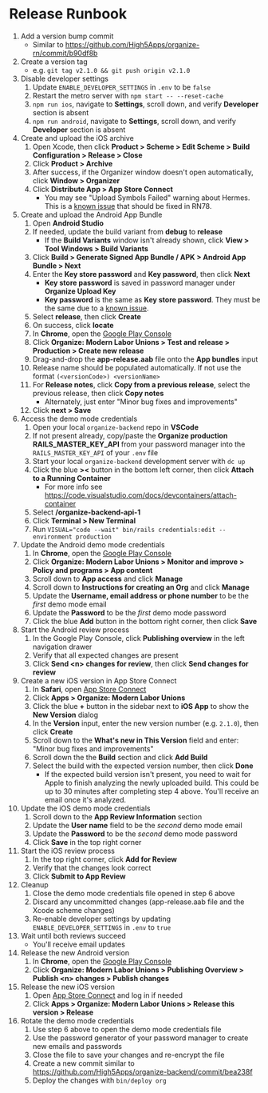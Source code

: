 # Release Runbook

1. Add a version bump commit
    - Similar to https://github.com/High5Apps/organize-rn/commit/b90df8b
2. Create a version tag
    - e.g. `git tag v2.1.0 && git push origin v2.1.0`
3. Disable developer settings
    1. Update `ENABLE_DEVELOPER_SETTINGS` in `.env` to be `false`
    2. Restart the metro server with `npm start -- --reset-cache`
    3. `npm run ios`, navigate to **Settings**, scroll down, and verify **Developer** section is absent
    4. `npm run android`, navigate to **Settings**, scroll down, and verify **Developer** section is absent
4. Create and upload the iOS archive
    1. Open Xcode, then click **Product > Scheme > Edit Scheme > Build Configuration > Release > Close**
    2. Click **Product > Archive**
    3. After success, if the Organizer window doesn't open automatically, click **Window > Organizer**
    4. Click **Distribute App > App Store Connect**
        - You may see "Upload Symbols Failed" warning about Hermes. This is a [known issue](https://github.com/facebook/react-native/commit/f529fe48768b8a1ee4d74a4964a294c485da83b9) that should be fixed in RN78.
5. Create and upload the Android App Bundle
    1. Open **Android Studio**
    1. If needed, update the build variant from **debug** to **release**
        - If the **Build Variants** window isn't already shown, click **View > Tool Windows > Build Variants** 
    2. Click **Build > Generate Signed App Bundle / APK > Android App Bundle > Next**
    3. Enter the **Key store password** and **Key password**, then click **Next**
        - **Key store password** is saved in password manager under **Organize Upload Key**
        - **Key password** is the same as **Key store password**. They must be the same due to a [known issue](https://developer.android.com/studio/known-issues#ki-key-keystore-warning).
    4. Select **release**, then click **Create**
    5. On success, click **locate**
    6. In **Chrome**, open the [Google Play Console](https://play.google.com/console/developers/?pli=1)
    7. Click **Organize: Modern Labor Unions > Test and release > Production > Create new release**
    8. Drag-and-drop the **app-release.aab** file onto the **App bundles** input
    9. Release name should be populated automatically. If not use the format `(<versionCode>) <versionName>`
    10. For **Release notes**, click **Copy from a previous release**, select the previous release, then click **Copy notes**
        - Alternately, just enter "Minor bug fixes and improvements"
    11. Click **next > Save**
6. Access the demo mode credentials
    1. Open your local `organize-backend` repo in **VSCode**
    2. If not present already, copy/paste the **Organize production RAILS_MASTER_KEY_API** from your password manager into the `RAILS_MASTER_KEY_API` of your `.env` file
    3. Start your local `organize-backend` development server with `dc up`
    4. Click the blue **><** button in the bottom left corner, then click **Attach to a Running Container**
        - For more info see <https://code.visualstudio.com/docs/devcontainers/attach-container>
    5. Select **/organize-backend-api-1**
    6. Click **Terminal > New Terminal**
    7. Run `VISUAL="code --wait" bin/rails credentials:edit --environment production`
7. Update the Android demo mode credentials
    1. In **Chrome**, open the [Google Play Console](https://play.google.com/console/developers/?pli=1)
    2. Click **Organize: Modern Labor Unions > Monitor and improve > Policy and programs > App content**
    3. Scroll down to **App access** and click **Manage**
    4. Scroll down to **Instructions for creating an Org** and click **Manage**
    5. Update the **Username, email address or phone number** to be the *first* demo mode email
    6. Update the **Password** to be the *first* demo mode password
    7. Click the blue **Add** button in the bottom right corner, then click **Save**
8. Start the Android review process
    1. In the Google Play Console, click **Publishing overview** in the left navigation drawer
    2. Verify that all expected changes are present
    3. Click **Send \<n\> changes for review**, then click **Send changes for review**
9. Create a new iOS version in App Store Connect
    1. In **Safari**, open [App Store Connect](https://appstoreconnect.apple.com)
    2. Click **Apps > Organize: Modern Labor Unions**
    3. Click the blue **+** button in the sidebar next to **iOS App** to show the  **New Version** dialog
    4. In the **Version** input, enter the new version number (e.g. `2.1.0`), then click **Create**
    5. Scroll down to the **What's new in This Version** field and enter: "Minor bug fixes and improvements"
    6. Scroll down the the **Build** section and click **Add Build**
    7. Select the build with the expected version number, then click **Done**
        - If the expected build version isn't present, you need to wait for Apple to
      finish analyzing the newly uploaded build. This could be up to 30 minutes after completing step 4 above. You'll receive an email once it's analyzed.
10. Update the iOS demo mode credentials
    1. Scroll down to the **App Review Information** section
    2. Update the **User name** field to be the *second* demo mode email
    3. Update the **Password** to be the *second* demo mode password
    4. Click **Save** in the top right corner
11. Start the iOS review process
    1. In the top right corner, click **Add for Review**
    2. Verify that the changes look correct
    3. Click **Submit to App Review**
12. Cleanup
    1. Close the demo mode credentials file opened in step 6 above
    2. Discard any uncommitted changes (app-release.aab file and the Xcode scheme changes)
    3. Re-enable developer settings by updating `ENABLE_DEVELOPER_SETTINGS` in `.env` to `true`
13. Wait until both reviews succeed
    - You'll receive email updates
14. Release the new Android version
    1. In **Chrome**, open the [Google Play Console](https://play.google.com/console/developers/?pli=1)
    2. Click **Organize: Modern Labor Unions > Publishing Overview > Publish \<n\> changes > Publish changes**
15. Release the new iOS version
    1. Open [App Store Connect](https://appstoreconnect.apple.com/) and log in if needed
    2. Click **Apps > Organize: Modern Labor Unions > Release this version > Release**
16. Rotate the demo mode credentials
    1. Use step 6 above to open the demo mode credentials file
    2. Use the password generator of your password manager to create new emails and passwords
    3. Close the file to save your changes and re-encrypt the file
    4. Create a new commit similar to https://github.com/High5Apps/organize-backend/commit/bea238f
    5. Deploy the changes with `bin/deploy org`
